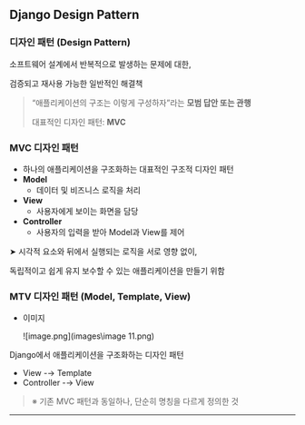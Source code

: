 ## Django Design Pattern

### 디자인 패턴 (Design Pattern)

소프트웨어 설계에서 반복적으로 발생하는 문제에 대한,

검증되고 재사용 가능한 일반적인 해결책

> “애플리케이션의 구조는 이렇게 구성하자”라는 **모범 답안 또는 관행**
>
>
> 대표적인 디자인 패턴: **MVC**

### MVC 디자인 패턴

- 하나의 애플리케이션을 구조화하는 대표적인 구조적 디자인 패턴
- **Model**
  - 데이터 및 비즈니스 로직을 처리
- **View**
  - 사용자에게 보이는 화면을 담당
- **Controller**
  - 사용자의 입력을 받아 Model과 View를 제어

➤ 시각적 요소와 뒤에서 실행되는 로직을 서로 영향 없이,

독립적이고 쉽게 유지 보수할 수 있는 애플리케이션을 만들기 위함

### MTV 디자인 패턴 (Model, Template, View)

- 이미지

  ![image.png](images\image 11.png)

Django에서 애플리케이션을 구조화하는 디자인 패턴

- View   -→   Template
- Controller   -→   View

> ※ 기존 MVC 패턴과 동일하나, 단순히 명칭을 다르게 정의한 것

---

## 